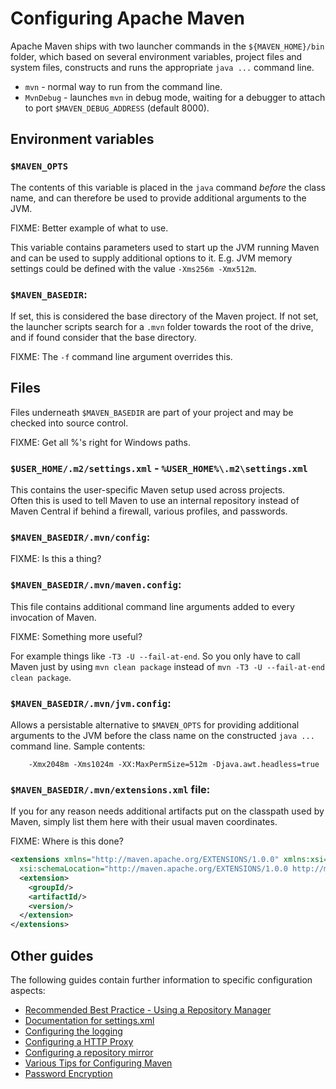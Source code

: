 # Configuring Apache Maven
<!--
Licensed to the Apache Software Foundation (ASF) under one
or more contributor license agreements.  See the NOTICE file
distributed with this work for additional information
regarding copyright ownership.  The ASF licenses this file
to you under the Apache License, Version 2.0 (the
"License"); you may not use this file except in compliance
with the License.  You may obtain a copy of the License at

    http://www.apache.org/licenses/LICENSE-2.0

Unless required by applicable law or agreed to in writing,
software distributed under the License is distributed on an
"AS IS" BASIS, WITHOUT WARRANTIES OR CONDITIONS OF ANY
KIND, either express or implied.  See the License for the
specific language governing permissions and limitations
under the License.
-->

Apache Maven ships with two launcher commands in the `${MAVEN_HOME}/bin` folder,
which based on several environment variables, project files and system files, constructs
and runs the appropriate `java ...` command line.  

* `mvn` - normal way to run from the command line.
* `MvnDebug` - launches `mvn` in debug mode, waiting for a debugger to attach to port `$MAVEN_DEBUG_ADDRESS` (default 8000).

## Environment variables


### `$MAVEN_OPTS`

The contents of this variable is placed in the `java` command _before_ the class name, and 
can therefore be used to provide additional arguments to the JVM. 

FIXME:  Better example of what to use.

This variable contains parameters used to start up the JVM running Maven and
can be used to supply additional options to it. E.g. JVM memory
settings could be defined with the value `-Xms256m -Xmx512m`.

<!--
### `$MAVEN_ARGS`

Starting with Maven 4, this variable contains arguments passed to Maven before
CLI arguments. E.g., options and goals could be defined with the value
`-B -V checkstyle:checkstyle`.
-->

### `$MAVEN_BASEDIR`:

If set, this is considered the base directory of the Maven project.  If not set, 
the launcher scripts search for a `.mvn` folder towards the root of the drive, and if
found consider that the base directory.  

FIXME:
The `-f` command line argument overrides this.

## Files

Files underneath `$MAVEN_BASEDIR` are part of your project and may be checked 
into source control.

FIXME:  Get all %'s right for Windows paths.

### `$USER_HOME/.m2/settings.xml` - `%USER_HOME%\.m2\settings.xml`

This contains the user-specific Maven setup used across projects.  
Often this is used to tell Maven to
use an internal repository instead of Maven Central if behind a firewall, 
various profiles, 
and passwords.

### `$MAVEN_BASEDIR/.mvn/config`:

FIXME: Is this a thing?

### `$MAVEN_BASEDIR/.mvn/maven.config`:

This file contains additional command line arguments added to every invocation of Maven.

FIXME:  Something more useful?

For example things like `-T3 -U --fail-at-end`. 
So you only have to call Maven just by using `mvn clean package` 
instead of `mvn -T3 -U --fail-at-end clean package`.


### `$MAVEN_BASEDIR/.mvn/jvm.config`:

Allows a persistable alternative to `$MAVEN_OPTS` for providing 
additional arguments to the JVM before the class name on the constructed 
`java ...` command line.  Sample contents: 

        -Xmx2048m -Xms1024m -XX:MaxPermSize=512m -Djava.awt.headless=true


### `$MAVEN_BASEDIR/.mvn/extensions.xml` file:

If you for any reason needs additional artifacts put on the classpath used by Maven,
simply list them here with their usual maven coordinates.

FIXME:  Where is this done?

```xml
<extensions xmlns="http://maven.apache.org/EXTENSIONS/1.0.0" xmlns:xsi="http://www.w3.org/2001/XMLSchema-instance"
  xsi:schemaLocation="http://maven.apache.org/EXTENSIONS/1.0.0 http://maven.apache.org/xsd/core-extensions-1.0.0.xsd">
  <extension>
    <groupId/>
    <artifactId/>
    <version/>
  </extension>
</extensions>
```


## Other guides

The following guides contain further information to specific configuration aspects:

* [Recommended Best Practice - Using a Repository Manager](./repository-management.html)
* [Documentation for settings.xml](./settings.html)
* [Configuring the logging](./maven-logging.html)
* [Configuring a HTTP Proxy](./guides/mini/guide-proxies.html)
* [Configuring a repository mirror](./guides/mini/guide-mirror-settings.html)
* [Various Tips for Configuring Maven](./guides/mini/guide-configuring-maven.html)
* [Password Encryption](./guides/mini/guide-encryption.html)
